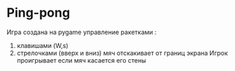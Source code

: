# Ping-pong
Игра создана на pygame
управление ракетками :
1) клавишами (W,s)
2) стрелочками (вверх и вниз)
мяч отскакивает от границ экрана
Игрок проигрывает если мяч касается его стены
